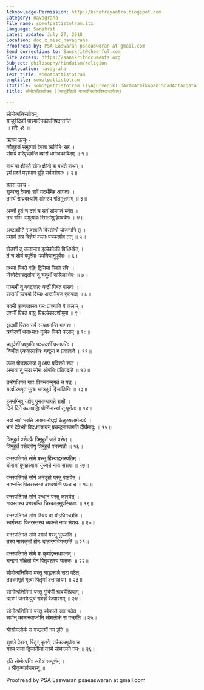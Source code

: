 ```yaml
---
Acknowledge-Permission: http://kshetrayaatra.blogspot.com
Category: navagraha
File name: somotpattistotram.itx
Language: Sanskrit
Latest update: July 27, 2018
Location: doc_z_misc_navagraha
Proofread by: PSA Easwaran psaeaswaran at gmail.com
Send corrections to: Sanskrit@cheerful.com
Site access: https://sanskritdocuments.org
Subject: philosophy/hinduism/religion
Sublocation: navagraha
Text title: somotpattistotram
engtitle: somotpattistotram
itxtitle: somotpattistotram ((yAjurvedikI pAramAtmikopaniShadAntargatam)
title: सोमोत्पत्तिस्तोत्रम् ((याजुर्वेदिकी पारमात्मिकोपनिषदान्तर्गतम्)

---
```

  
 सोमोत्पत्तिस्तोत्रम्   
याजुर्वैदिकी पारमात्मिकोपनिषदन्तर्गतं  
॥ हरिः ॐ ॥  
  
ऋषय ऊचुः -  
कौतूहलं समुत्पन्नं देवता ऋषिभिः सह ।  
संशयं परिपृच्छन्ति व्यासं धर्मार्थकोविदम् ॥ १॥  
  
कथं वा क्षीयते सोमः क्षीणो वा वर्धते कथम् ।  
इमं प्रश्नं महाभाग ब्रूहि सर्वमशेषतः ॥ २॥  
  
व्यास उवच -  
शृण्वन्तु देवताः सर्वे यदर्थमिह आगताः ।  
तमर्थं सम्प्रवक्ष्यामि सोमस्य गतिमुत्तमाम् ॥ ३॥  
  
अग्नौ हुतं च दत्तं च सर्वं सोमगतं भवेत् ।  
तत्र सोमः समुत्पन्नः स्मितांशुहिमवर्षणः ॥ ४॥  
  
अष्टाशीति सहस्राणि विस्तीर्णो योजनानि तु ।  
प्रमाणं तत्र विज्ञेयं कलाः पञ्चदशैव तत् ॥ ५॥  
  
षोडशी तु कलाप्यत्र इत्येकोऽपि विधिर्भवेत् ।  
तं च सोमं पपुर्देवाः पर्यायेणानुपूर्बशः ॥ ६॥  
  
प्रथमां पिबते वह्निः  द्वितियां पिबते रविः ।  
विश्वेदेवास्तृतीयां तु चतुर्थीं सलिलाधिपः ॥ ७॥  
  
पञ्चमीं तु वषट्कारः षष्टीं पिबत वासवः ।  
सप्तमीं ऋषयो दिव्याः अष्टमीमज एकपात् ॥ ८॥  
  
नवमीं कृष्णपक्षस्य यमः प्राश्नाति वै कलाम् ।  
दशमीं पिबते वायुः पिबत्येकादशीमुमा ॥ ९॥  
  
द्वादशीं पितरः सर्वे सम्प्राश्नन्ति  भागशः ।  
त्रयोदशीं धनाध्यक्षः कुबेरः पिबते कलाम् ॥ १०॥  
  
चतुर्दशीं पशुपतिः पञ्चदशीं प्रजापतिः ।  
निष्पीत एककलाशेषः चन्द्रमा न प्रकाशते ॥ ११॥  
  
कला षोडशकायां तु आपः प्रविशते सदा ।  
अमायां तु सदा सोमः ओषधिः प्रतिपद्यते ॥ १२॥  
  
तमोषधिगतं गावः पिबन्त्यम्बुगतं च यत् ।  
यत्क्षीरममृतं भूत्वा मन्त्रपूतं द्विजातिभिः ॥ १३॥  
  
हुतमग्निषु यज्ञेषु पुनराप्यायते शशी ।  
दिने दिने कलावृद्धिः पौर्णिमास्यां तु पूर्णतः ॥ १४॥  
  
नवो नवो भवति जायमानोऽह्नां केतुरुषसामेत्यग्रे ।  
भागं देवेभ्यो विदधात्यायन् प्रचन्द्रमास्तगति  दीर्घमायुः ॥ १५॥  
  
त्रिमुहूर्तं वसेदर्के त्रिमुहूर्तं जले वसेत् ।  
त्रिमुहूर्तं वसेद्गोषु त्रिमुहूर्तं वनस्पतौ ॥ १६॥  
  
वनस्पतिगते सोमे यस्तु हिंस्याद्वनस्पतिम् ।  
घोरायां ब्रूणहत्यायां युज्यते नात्र संशयः ॥ १७॥  
  
वनस्पतिगते सोमे अनडुहो यस्तु वाहयेत् ।  
नाश्नन्ति पितरस्तस्य दशवर्षाणि पञ्च च ॥ १८॥  
  
वनस्पतिगते सोमे पन्थानं यस्तु कारयेत् ।  
गावस्तस्य प्रणश्यन्ति चिरकालमुपस्थिताः ॥ १९॥  
  
वनस्पतिगते सोमे स्त्रियं वा योऽधिगच्छति ।  
स्वर्गस्थाः पितरस्तस्य च्यवन्ते नात्र सेशयः ॥ २०॥  
  
वनस्पतिगते सोमे परान्नं यस्तु भुञ्जति ।  
तस्य मासकृतो होमः दातारमधिगच्छति ॥ २१॥  
  
वनस्पतिगते सोमे यः कुर्याद्दन्तधावनम् ।  
चन्द्रमा भक्षितो येन पितृवंशस्य घातकः ॥ २२॥  
  
सोमोत्पत्तिमिमां यस्तु श्राद्धकाले सदा पठेत् ।  
तदन्नममृतं भूत्वा पितॄणां दत्तमक्षयम् ॥ २३॥  
  
सोमोत्पत्तिमिमां यस्तु गुर्विणीं श्रावयेत्प्रियाम् ।  
ऋषभं जनयेत्पुत्रं सर्वज्ञं वेदपारगम् ॥ २४॥  
  
सोमोत्पत्तिमिमां यस्तु पर्वकाले सदा पठेत् ।  
सर्वान् कामानवाप्नोति सोमलोकं स गच्छति ॥ २५॥  
  
श्रीसोमलोकं स गच्छत्यों नम इति ॥  
  
शुक्ले देवान्, पितॄन् कृष्णे, तर्पयत्यमृतेन च  
यश्च राजा द्विजातीनां तस्मै सोमात्मने नमः ॥ २६॥  
  
इति सोमोत्पत्तिः स्तोत्रं सम्पूर्णम् ।  
॥ श्रीकृष्णार्पणमस्तु ॥  
  
  
Proofread by PSA Easwaran psaeaswaran at gmail.com  
  
